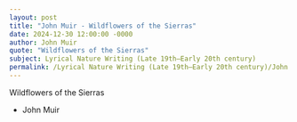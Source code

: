```yaml
---
layout: post
title: "John Muir - Wildflowers of the Sierras"
date: 2024-12-30 12:00:00 -0000
author: John Muir
quote: "Wildflowers of the Sierras"
subject: Lyrical Nature Writing (Late 19th–Early 20th century)
permalink: /Lyrical Nature Writing (Late 19th–Early 20th century)/John Muir/John Muir - Wildflowers of the Sierras
---
```


Wildflowers of the Sierras

- John Muir
